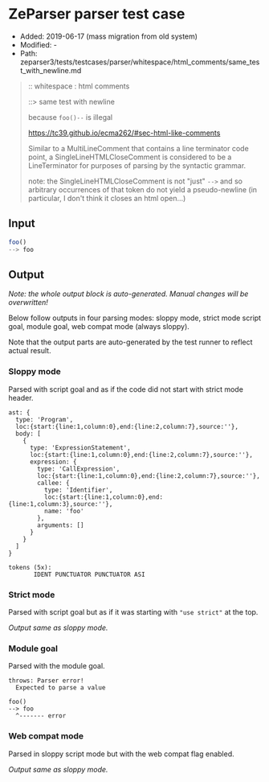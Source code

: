 # ZeParser parser test case

- Added: 2019-06-17 (mass migration from old system)
- Modified: -
- Path: zeparser3/tests/testcases/parser/whitespace/html_comments/same_test_with_newline.md

> :: whitespace : html comments
>
> ::> same test with newline
>
> because `foo()--` is illegal
>
> https://tc39.github.io/ecma262/#sec-html-like-comments
>
> Similar to a MultiLineComment that contains a line terminator code point, a SingleLineHTMLCloseComment is considered to be a LineTerminator for purposes of parsing by the syntactic grammar.
>
> note: the SingleLineHTMLCloseComment is not "just" `-->` and so arbitrary occurrences of that token do not yield a pseudo-newline (in particular, I don't think it closes an html open...)

## Input

`````js
foo()
--> foo
`````

## Output

_Note: the whole output block is auto-generated. Manual changes will be overwritten!_

Below follow outputs in four parsing modes: sloppy mode, strict mode script goal, module goal, web compat mode (always sloppy).

Note that the output parts are auto-generated by the test runner to reflect actual result.

### Sloppy mode

Parsed with script goal and as if the code did not start with strict mode header.

`````
ast: {
  type: 'Program',
  loc:{start:{line:1,column:0},end:{line:2,column:7},source:''},
  body: [
    {
      type: 'ExpressionStatement',
      loc:{start:{line:1,column:0},end:{line:2,column:7},source:''},
      expression: {
        type: 'CallExpression',
        loc:{start:{line:1,column:0},end:{line:2,column:7},source:''},
        callee: {
          type: 'Identifier',
          loc:{start:{line:1,column:0},end:{line:1,column:3},source:''},
          name: 'foo'
        },
        arguments: []
      }
    }
  ]
}

tokens (5x):
       IDENT PUNCTUATOR PUNCTUATOR ASI
`````

### Strict mode

Parsed with script goal but as if it was starting with `"use strict"` at the top.

_Output same as sloppy mode._

### Module goal

Parsed with the module goal.

`````
throws: Parser error!
  Expected to parse a value

foo()
--> foo
  ^------- error
`````


### Web compat mode

Parsed in sloppy script mode but with the web compat flag enabled.

_Output same as sloppy mode._
